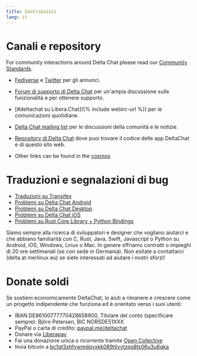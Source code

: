 ```yaml
---
title: Contribuisci
lang: it
---
```


# Canali e repository

For community interactions around Delta Chat please read our [Community Standards](community-standards).

- [Fediverse](https://chaos.social/web/@delta) e
  [Twitter](https://twitter.com/delta_chat) per gli annunci.

- [Forum di supporto di Delta Chat](https://support.delta.chat) per un'ampia
 discussione sulle funzionalità e per ottenere supporto.

- [#deltachat su Libera.Chat]({% include webirc-url %}) per le comunicazioni quotidiane.

- [Delta Chat mailing
  list](https://lists.codespeak.net/postorius/lists/delta.codespeak.net/) 
  per le discussioni della comunità e le notizie.

- [Repository di Delta Chat](https://github.com/deltachat/) dove puoi trovare 
 il codice delle app DeltaChat e di questo sito web.

- Other links can be found in the [cosmos](https://cosmos.delta.chat)

# Traduzioni e segnalazioni di bug

- [Traduzioni su Transifex](https://www.transifex.com/delta-chat/public/)
- [Problemi su Delta Chat Android](https://github.com/deltachat/deltachat-android/issues)
- [Problemi su Delta Chat Desktop](https://github.com/deltachat/deltachat-desktop/issues)
- [Problemi su Delta Chat iOS](https://github.com/deltachat/deltachat-ios/issues)
- [Problemi su Rust Core Library + Python Bindings](https://github.com/deltachat/deltachat-core-rust/issues)

Siamo sempre alla ricerca di sviluppatori e designer che vogliano aiutarci e che abbiano familiarità con
C, Rust, Java, Swift, Javascript o Python su Android, iOS, Windows, Linux o Mac.
In genere offriamo contratti o impieghi di 20 ore settimanali (se con sede in Germania).
Non esitate a contattarci (delta at merlinux eu) se siete interessati ad aiutare i nostri sforzi!


# Donate soldi

Se sostieni economicamente DeltaChat, lo aiuti a rimanere e crescere come un progetto indipendente che funziona ed è orientato verso i suoi utenti:

- IBAN DE86100777770428658900, Titolare del conto (specificare sempre): Björn Petersen, BIC NORSDE51XXX
- PayPal o carta di credito: [paypal.me/deltachat](https://paypal.me/deltachat/20)
- Donare via [Liberapay](https://liberapay.com/delta.chat/)
- Fai una donazione unica o ricorrente tramite [Open Collective](https://opencollective.com/delta-chat/donate)
- Invia bitcoin a [bc1qt3xhfvwmdqvxkk089tllvvtzqs8ts06u3u6qka](bitcoin:bc1qt3xhfvwmdqvxkk089tllvvtzqs8ts06u3u6qka)
